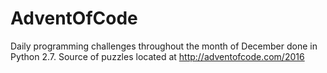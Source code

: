 # AdventOfCode
Daily programming challenges throughout the month of December done in Python 2.7. Source of puzzles located at http://adventofcode.com/2016
